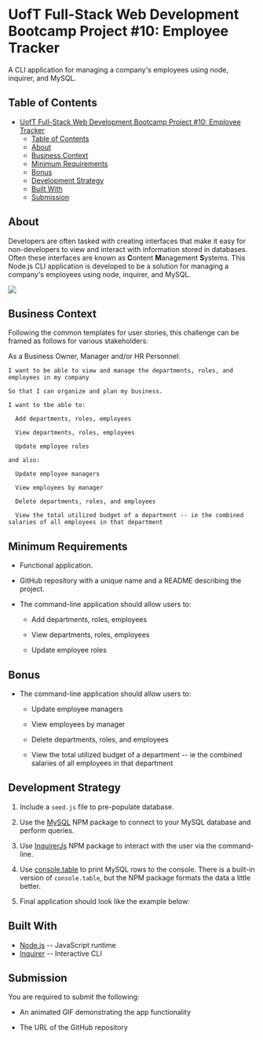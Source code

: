 
# UofT Full-Stack Web Development Bootcamp Project #10: Employee Tracker

A CLI application for managing a company's employees using node, inquirer, and MySQL.

## Table of Contents

- [UofT Full-Stack Web Development Bootcamp Project #10: Employee Tracker](#uoft-full-stack-web-development-bootcamp-project-10-employee-tracker)
  - [Table of Contents](#table-of-contents)
  - [About](#about)
  - [Business Context](#business-context)
  - [Minimum Requirements](#minimum-requirements)
  - [Bonus](#bonus)
  - [Development Strategy](#development-strategy)
  - [Built With](#built-with)
  - [Submission](#submission)

## About

Developers are often tasked with creating interfaces that make it easy for non-developers to view and interact with information stored in databases. Often these interfaces are known as **C**ontent **M**anagement **S**ystems. This Node.js CLI application is developed to be a solution for managing a company's employees using node, inquirer, and MySQL.

![](screenShot.gif)

## Business Context

Following the common templates for user stories, this challenge can be framed as follows for various stakeholders:

As a Business Owner, Manager and/or HR Personnel:

```
I want to be able to view and manage the departments, roles, and employees in my company

So that I can organize and plan my business.
```

```
I want to tbe able to:

  Add departments, roles, employees

  View departments, roles, employees

  Update employee roles

and also:

  Update employee managers

  View employees by manager

  Delete departments, roles, and employees

  View the total utilized budget of a department -- ie the combined salaries of all employees in that department
```

## Minimum Requirements

- Functional application.

- GitHub repository with a unique name and a README describing the project.

- The command-line application should allow users to:

  - Add departments, roles, employees

  - View departments, roles, employees

  - Update employee roles

## Bonus

- The command-line application should allow users to:

  - Update employee managers

  - View employees by manager

  - Delete departments, roles, and employees

  - View the total utilized budget of a department -- ie the combined salaries of all employees in that department

## Development Strategy

1. Include a `seed.js` file to pre-populate database.

2. Use the [MySQL](https://www.npmjs.com/package/mysql) NPM package to connect to your MySQL database and perform queries.

3. Use [InquirerJs](https://www.npmjs.com/package/inquirer/v/0.2.3) NPM package to interact with the user via the command-line.

4. Use [console.table](https://www.npmjs.com/package/console.table) to print MySQL rows to the console. There is a built-in version of `console.table`, but the NPM package formats the data a little better.

5. Final application should look like the example below:


## Built With

- [Node.js](https://nodejs.org/en/docs/) -- JavaScript runtime
- [Inquirer](https://www.npmjs.com/package/inquirer) -- Interactive CLI


## Submission

You are required to submit the following:

- An animated GIF demonstrating the app functionality

- The URL of the GitHub repository